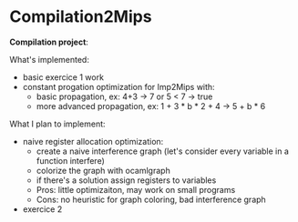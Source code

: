 # Compilation2Mips

**Compilation project**:

What's implemented:
- basic exercice 1 work
- constant progation optimization for Imp2Mips with:
  - basic propagation, ex: 4+3 -> 7 or 5 < 7 -> true
  - more advanced propagation, ex: 1 + 3 * b * 2 + 4 -> 5 + b * 6

What I plan to implement:
- naive register allocation optimization:
  - create a naive interference graph (let's consider every variable in a function interfere)
  - colorize the graph with ocamlgraph
  - if there's a solution assign registers to variables
  - Pros: little optimizaiton, may work on small programs
  - Cons: no heuristic for graph coloring, bad interference graph
- exercice 2
